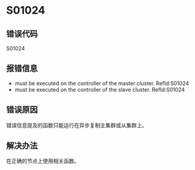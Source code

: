 # S01024

## 错误代码

S01024

## 报错信息

* <funcName> must be executed on the controller of the master cluster.
  RefId:S01024
* <funcName> must be executed on the controller of the slave cluster.
  RefId:S01024

## 错误原因

错误信息提及的函数只能运行在异步复制主集群或从集群上。

## 解决办法

在正确的节点上使用相关函数。

